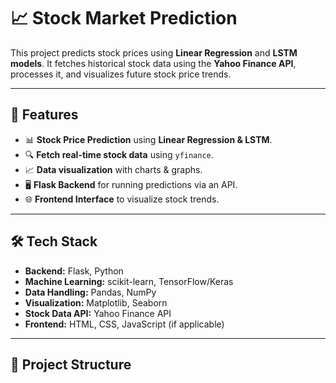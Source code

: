# 📈 Stock Market Prediction

This project predicts stock prices using **Linear Regression** and **LSTM models**. It fetches historical stock data using the **Yahoo Finance API**, processes it, and visualizes future stock price trends.

---

## 🚀 Features
- 📊 **Stock Price Prediction** using **Linear Regression & LSTM**.
- 🔍 **Fetch real-time stock data** using `yfinance`.
- 📈 **Data visualization** with charts & graphs.
- 🖥 **Flask Backend** for running predictions via an API.
- 🌐 **Frontend Interface** to visualize stock trends.

---

## 🛠 Tech Stack
- **Backend:** Flask, Python
- **Machine Learning:** scikit-learn, TensorFlow/Keras
- **Data Handling:** Pandas, NumPy
- **Visualization:** Matplotlib, Seaborn
- **Stock Data API:** Yahoo Finance API
- **Frontend:** HTML, CSS, JavaScript (if applicable)

---

## 📂 Project Structure
